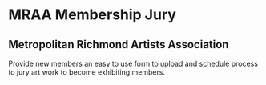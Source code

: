 # MRAA Membership Jury
## Metropolitan Richmond Artists Association
Provide new members an easy to use form to upload and schedule process to jury art work to become exhibiting members.
